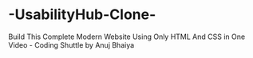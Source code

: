 # -UsabilityHub-Clone-
Build This Complete Modern Website Using Only HTML And CSS in One Video -  Coding Shuttle by Anuj Bhaiya 
